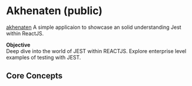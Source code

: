 # Akhenaten (public)
[akhenaten](https://github.com/elwood777/akhenaten)
A simple applicaion to showcase an solid understanding Jest within ReactJS.

**Objective**   
Deep dive into the world of JEST within REACTJS. Explore enterprise level examples of testing with JEST.


## Core Concepts  
